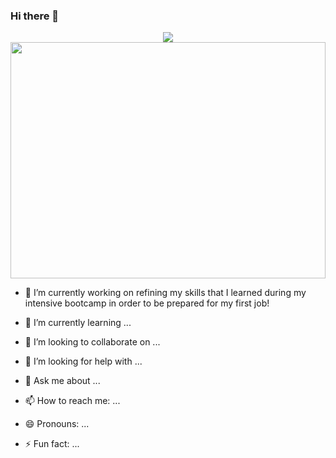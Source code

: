 ### Hi there 👋

<div id="header" align="center">
  <img src= width="100"/>
</div>

<div style="width:100%;height:0;padding-bottom:75%;position:relative;">
  <img src="https://giphy.com/embed/qgQUggAC3Pfv687qPC" width="100%" height="100%" style="position:absolute" frameBorder="0" class="giphy-embed" allowFullScreen></img>
  </div>

- 🔭 I’m currently working on refining my skills that I learned during my intensive bootcamp in order to be prepared for my first job!
- 🌱 I’m currently learning ...


- 👯 I’m looking to collaborate on ...
- 🤔 I’m looking for help with ...
- 💬 Ask me about ...
- 📫 How to reach me: ...
- 😄 Pronouns: ...
- ⚡ Fun fact: ...

